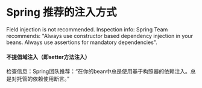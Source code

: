# Spring 推荐的注入方式

Field injection is not recommended.
Inspection info: Spring Team recommends: "Always use constructor based dependency injection in your beans. Always use assertions for mandatory dependencies".
#### 不提倡域注入（即setter方法注入）
检查信息：Spring团队推荐：“在你的bean中总是使用基于构照器的依赖注入。总是对托管的依赖使用断言。”

